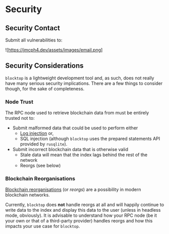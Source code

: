 # Security #

## Security Contact ##

Submit all vulnerabilities to:

![https://jmcph4.dev/assets/images/email.png]

## Security Considerations ##

`blocktop` is a lightweight development tool and, as such, does not really have many serious security implications. There are a few things to consider though, for the sake of completeness.

### Node Trust ###

The RPC node used to retrieve blockchain data from must be entirely trusted not to:

 - Submit malformed data that could be used to perform either
    - [Log injection](https://notes.ethereum.org/Wg2pH0o3Q1-K2BMowW5vuA) or,
    - SQL injection (although `blocktop` uses the prepared statements API provided by `rusqlite`).
 - Submit incorrect blockchain data that is otherwise valid
    - Stale data will mean that the index lags behind the rest of the network
    - Reorgs (see below)

### Blockchain Reorganisations ###

[Blockchain reorganisations](https://www.alchemy.com/overviews/what-is-a-reorg) (or *reorgs*) are a possibility in modern blockchain networks.

Currently, `blocktop` does **not** handle reorgs at all and will happily continue to write data to the index and display this data to the user (unless in headless mode, obviously). It is advisable to understand how your RPC node (be it your own or that of a third-party provider) handles reorgs and how this impacts your use case for `blocktop`.

